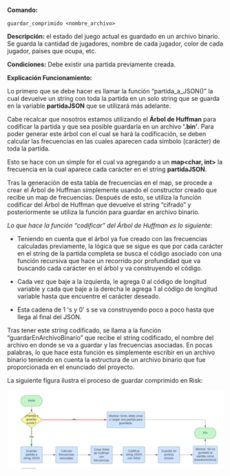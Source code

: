 **Comando:** 

    guardar_comprimido <nombre_archivo> 

**Descripción:** el estado del juego actual es guardado en un archivo binario. Se guarda la cantidad de jugadores, nombre de cada jugador, color de cada jugador, paises que ocupa, etc.

**Condiciones:** Debe existir una partida previamente creada.

**Explicación Funcionamiento:** 

Lo primero que se debe hacer es llamar la función “partida_a_JSON()” la cual devuelve un string con toda la partida en un solo string que se guarda en la variable **partidaJSON** que se utilizará más adelante.

Cabe recalcar que nosotros estamos utilizando el **Árbol de Huffman** para codificar la partida y que sea posible guardarla en un archivo **'.bin'**. Para poder generar este árbol con el cual se hará la codificación, se deben calcular las frecuencias en las cuales aparecen cada símbolo (carácter) de toda la partida.

Esto se hace con un simple for el cual va agregando a un **map<char, int>** la frecuencia en la cual aparece cada carácter en el string **partidaJSON**.

Tras la generación de esta tabla de frecuencias en el map, se procede a crear el Árbol de Huffman simplemente usando el constructor creado que recibe un map de frecuencias. Después de esto, se utiliza la función codificar del Árbol de Huffman que devuelve el string “cifrado” y posteriormente se utiliza la función para guardar en archivo binario.

*Lo que hace la función “codificar” del Árbol de Huffman es lo siguiente:*

- Teniendo en cuenta que el árbol ya fue creado con las frecuencias calculadas previamente, la lógica que se sigue es que por cada carácter en el string de la partida completa se busca el código asociado con una función recursiva que hace un recorrido por profundidad que va buscando cada carácter en el árbol y va construyendo el código.

- Cada vez que baje a la izquierda, le agrega 0 al código de longitud variable y cada que baje a la derecha le agrega 1 al código de longitud variable hasta que encuentre el carácter deseado. 

- Esta cadena de 1 's y 0' s se va construyendo poco a poco hasta que llega al final del JSON.

Tras tener este string codificado, se llama a la función “guardarEnArchivoBinario” que recibe el string codificado, el nombre del archivo en donde se va a guardar y las frecuencias asociadas. En pocas palabras, lo que hace esta función es simplemente escribir en un archivo binario teniendo en cuenta la estructura de un archivo binario que fue proporcionada en el enunciado del proyecto.

La siguiente figura ilustra el proceso de guardar comprimido en Risk:

![Flujo_Guardar_Comprimido](/Documentacion/Imagenes/Flujo%20Guardar%20Comprimido.png)

